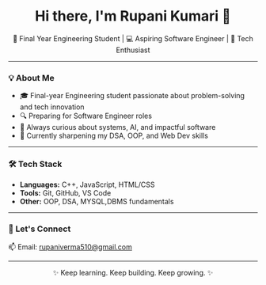 <!-- Hi there 👋 -->

<h1 align="center">Hi there, I'm Rupani Kumari 👋</h1>
<p align="center">🚀 Final Year Engineering Student | 💻 Aspiring Software Engineer | 🔐 Tech Enthusiast</p>

---

### 💡 About Me
- 🎓 Final-year Engineering student passionate about problem-solving and tech innovation     
- 🔍 Preparing for Software Engineer roles  
- 💬 Always curious about systems, AI, and impactful software  
- 🌱 Currently sharpening my DSA, OOP, and Web Dev skills  

---

### 🛠️ Tech Stack
- **Languages:** C++, JavaScript, HTML/CSS  
- **Tools:** Git, GitHub, VS Code 
- **Other:** OOP, DSA, MYSQL,DBMS fundamentals  

---


### 🔗 Let's Connect
📫 Email: rupaniverma510@gmail.com

---

<p align="center">✨ Keep learning. Keep building. Keep growing. ✨</p>
